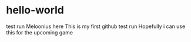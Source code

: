 # hello-world
test run
Meloonius here 
This is my first github test run
Hopefully i can use this for the upcoming game

